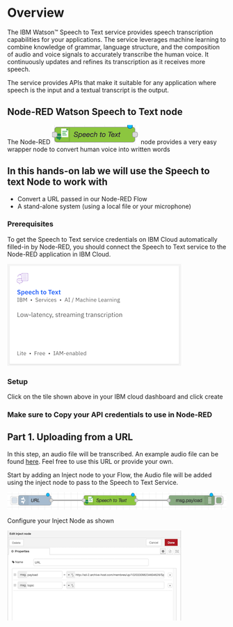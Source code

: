 
# Overview 

The IBM Watson™ Speech to Text service provides speech transcription capabilities for your applications. The service leverages machine learning to combine knowledge of grammar, language structure, and the composition of audio and voice signals to accurately transcribe the human voice. It continuously updates and refines its transcription as it receives more speech.

The service provides APIs that make it suitable for any application where speech is the input and a textual transcript is the output.

## Node-RED Watson Speech to Text node
The Node-RED ![`STT`](Images/Speechnode.png) node provides a very easy wrapper node to convert human voice into written words


## In this hands-on lab we will use the Speech to text Node to work with 
- Convert a URL passed in our Node-RED Flow
-  A stand-alone system (using a local file or your microphone)


### Prerequisites
To get the Speech to Text service credentials on IBM Cloud automatically filled-in by Node-RED, you should connect the Speech to Text service to the Node-RED application in IBM Cloud.

![STT Service](Images/Speech.png)

### Setup 

Click on the tile shown above in your IBM cloud dashboard and click create 

### Make sure to Copy your API credentials to use in Node-RED

## Part 1. Uploading from a URL 

In this step, an audio file will be transcribed. An example audio file can be found [here](http://sd-2.archive-host.com/membres/up/102033098234604628/SpaceShuttle.wav). Feel free to use this URL or provide your own.

Start by adding an Inject node to your Flow, the Audio file will be added using the inject node to pass to the Speech to Text Service. 

![](Images/sttflow.png)

Configure your Inject Node as shown 

![](Images/Sttinject.png)






